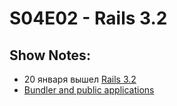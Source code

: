 # S04E02 - Rails 3.2
## Show Notes:
* 20 января вышел [Rails 3.2](http://weblog.rubyonrails.org/)
* [Bundler and public applications](http://blog.phusion.nl/2012/01/19/bundler-and-public-applications/)

